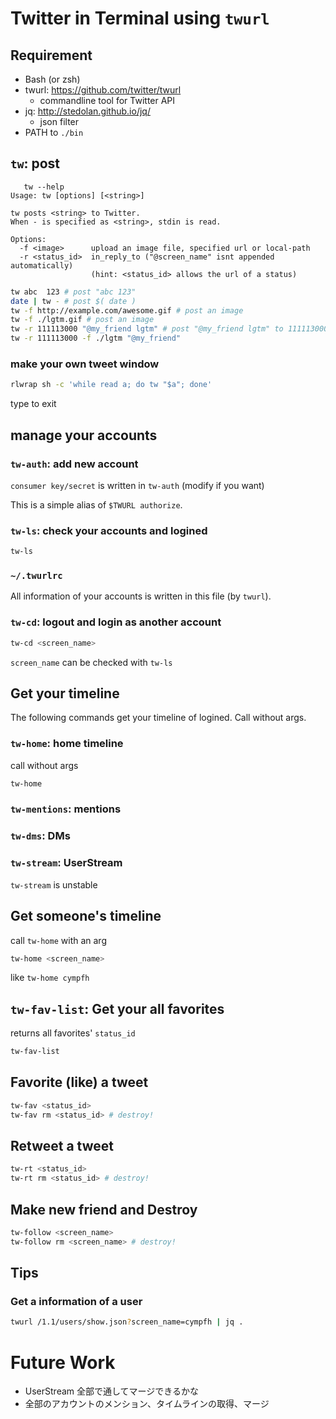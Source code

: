 # Twitter in Terminal using `twurl`

## Requirement

- Bash (or zsh)
- twurl: https://github.com/twitter/twurl
    - commandline tool for Twitter API
- jq: http://stedolan.github.io/jq/
    - json filter
- PATH to `./bin`

## `tw`: post

```
   tw --help
Usage: tw [options] [<string>]

tw posts <string> to Twitter.
When - is specified as <string>, stdin is read.

Options:
  -f <image>      upload an image file, specified url or local-path
  -r <status_id>  in_reply_to ("@screen_name" isnt appended automatically)
                  (hint: <status_id> allows the url of a status)
```

```bash
tw abc  123 # post "abc 123"
date | tw - # post $( date )
tw -f http://example.com/awesome.gif # post an image
tw -f ./lgtm.gif # post an image
tw -r 111113000 "@my_friend lgtm" # post "@my_friend lgtm" to 111113000
tw -r 111113000 -f ./lgtm "@my_friend"
```

### make your own tweet window

```bash
rlwrap sh -c 'while read a; do tw "$a"; done'
```

type <Ctrl-D> to exit

## manage your accounts

### `tw-auth`: add new account

`consumer key/secret` is written in `tw-auth` (modify if you want)

This is a simple alias of `$TWURL authorize`.

### `tw-ls`: check your accounts and logined

```bash
tw-ls
```

### `~/.twurlrc`

All information of your accounts is written in this file (by `twurl`).

### `tw-cd`: logout and login as another account

```bash
tw-cd <screen_name>
```

`screen_name` can be checked with `tw-ls`

## Get your timeline

The following commands get your timeline of logined.
Call without args.

### `tw-home`: home timeline

call without args

```sh
tw-home
```

### `tw-mentions`: mentions
### `tw-dms`: DMs

### `tw-stream`: UserStream

`tw-stream` is unstable

## Get someone's timeline

call `tw-home` with an arg

```sh
tw-home <screen_name>
```

like `tw-home cympfh`

## `tw-fav-list`: Get your all favorites

returns all favorites' `status_id`

```bash
tw-fav-list
```

## Favorite (like) a tweet

```bash
tw-fav <status_id>
tw-fav rm <status_id> # destroy!
```

## Retweet a tweet

```bash
tw-rt <status_id>
tw-rt rm <status_id> # destroy!
```

## Make new friend and Destroy

```bash
tw-follow <screen_name>
tw-follow rm <screen_name> # destroy!
```

## Tips

### Get a information of a user

```bash
twurl /1.1/users/show.json?screen_name=cympfh | jq .
```

# Future Work

- UserStream 全部で通してマージできるかな
- 全部のアカウントのメンション、タイムラインの取得、マージ

